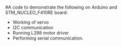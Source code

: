  #A code to demonstrate the following on Arduino and STM_NUCLEO_F410RE board:
* Working of servo
* I2C communication
* Running L298 motor driver
* Performing serial communication. 
